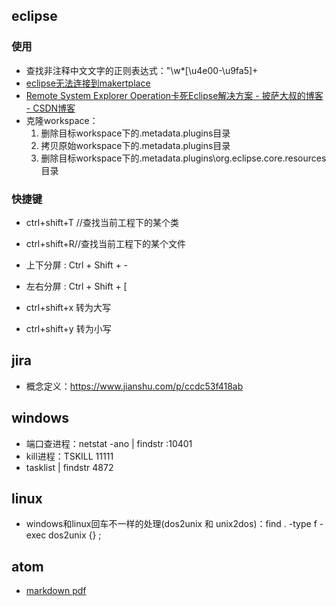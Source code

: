 ## eclipse
### 使用
* 查找非注释中文文字的正则表达式："\w*[\u4e00-\u9fa5]+
* [eclipse无法连接到makertplace](https://blog.csdn.net/u010177899/article/details/68061624)
* [Remote System Explorer Operation卡死Eclipse解决方案 - 披萨大叔的博客 - CSDN博客](https://blog.csdn.net/qq_27258799/article/details/51682930)
* 克隆workspace：
  1. 删除目标workspace下的.metadata\.plugins目录
  1. 拷贝原始workspace下的.metadata\.plugins目录
  1. 删除目标workspace下的.metadata\.plugins\org.eclipse.core.resources目录

### 快捷键
* ctrl+shift+T //查找当前工程下的某个类
* ctrl+shift+R//查找当前工程下的某个文件

* 上下分屏 : Ctrl + Shift + -
* 左右分屏 : Ctrl + Shift + [

* ctrl+shift+x   转为大写
* ctrl+shift+y   转为小写

## jira
* 概念定义：https://www.jianshu.com/p/ccdc53f418ab

## windows
* 端口查进程：netstat -ano | findstr :10401
* kill进程：TSKILL 11111
* tasklist | findstr 4872

## linux
* windows和linux回车不一样的处理(dos2unix 和 unix2dos)：find . -type f -exec dos2unix {} \;

## atom
* [markdown pdf](https://www.sslzoo.com/94)
